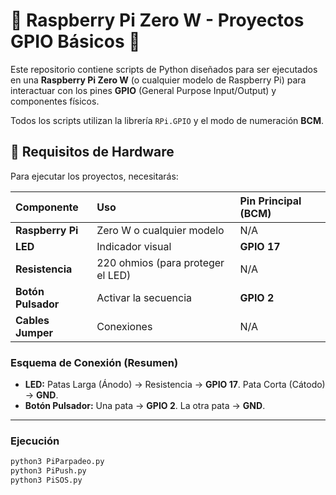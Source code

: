 # 🚨 Raspberry Pi Zero W - Proyectos GPIO Básicos 🚨

Este repositorio contiene scripts de Python diseñados para ser ejecutados en una **Raspberry Pi Zero W** (o cualquier modelo de Raspberry Pi) para interactuar con los pines **GPIO** (General Purpose Input/Output) y componentes físicos.

Todos los scripts utilizan la librería `RPi.GPIO` y el modo de numeración **BCM**.

## 🔌 Requisitos de Hardware

Para ejecutar los proyectos, necesitarás:

| Componente | Uso | Pin Principal (BCM) |
| :--- | :--- | :--- |
| **Raspberry Pi** | Zero W o cualquier modelo | N/A |
| **LED** | Indicador visual | **GPIO 17** |
| **Resistencia** | 220 ohmios (para proteger el LED) | N/A |
| **Botón Pulsador** | Activar la secuencia | **GPIO 2** |
| **Cables Jumper** | Conexiones | N/A |

### Esquema de Conexión (Resumen)

* **LED:** Patas Larga (Ánodo) $\rightarrow$ Resistencia $\rightarrow$ **GPIO 17**. Pata Corta (Cátodo) $\rightarrow$ **GND**.
* **Botón Pulsador:** Una pata $\rightarrow$ **GPIO 2**. La otra pata $\rightarrow$ **GND**.

---

### Ejecución
```bash
python3 PiParpadeo.py
python3 PiPush.py
python3 PiSOS.py